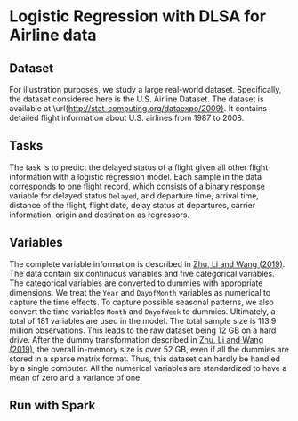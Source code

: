 # Logistic Regression with DLSA for Airline data


## Dataset

For illustration purposes, we study a large real-world dataset. Specifically, the dataset
considered here is the U.S. Airline Dataset. The dataset is available at
\url{http://stat-computing.org/dataexpo/2009}. It contains detailed flight information
about U.S. airlines from 1987 to 2008. 


## Tasks

The task is to predict the delayed status of a flight given all other flight information
with a logistic regression model. Each sample in the data corresponds to one flight
record, which consists of a binary response variable for delayed status `Delayed`, and
departure time, arrival time, distance of the flight, flight date, delay status at
departures, carrier information, origin and destination as regressors.

## Variables

The complete variable information is described in [Zhu, Li and Wang
(2019)](https://arxiv.org/abs/1908.04904).  The data contain six continuous variables and
five categorical variables. The categorical variables are converted to dummies with
appropriate dimensions. We treat the `Year` and `DayofMonth` variables as numerical to
capture the time effects. To capture possible seasonal patterns, we also convert the time
variables `Month` and `DayofWeek` to dummies. Ultimately, a total of 181 variables are
used in the model. The total sample size is 113.9 million observations. This leads to the
raw dataset being 12 GB on a hard drive. After the dummy transformation described in [Zhu,
Li and Wang (2019)](https://arxiv.org/abs/1908.04904), the overall in-memory size is over
52 GB, even if all the dummies are stored in a sparse matrix format. Thus, this dataset
can hardly be handled by a single computer. All the numerical variables are standardized
to have a mean of zero and a variance of one.

## Run with Spark


